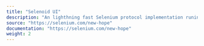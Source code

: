 ```yaml
---
title: "Selenoid UI"
description: "An lighthning fast Selenium protocol implementation runing browsers in Docker containers"
source: "https://selenium.com/new-hope"
documentation: "https://selenium.com/new-hope"
weight: 2
---
```

